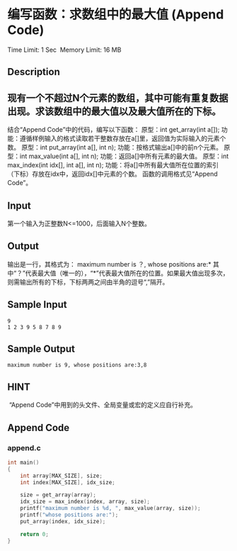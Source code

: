 # 编写函数：求数组中的最大值 (Append Code)
Time Limit: 1 Sec  Memory Limit: 16 MB


## Description
现有一个不超过N个元素的数组，其中可能有重复数据出现。求该数组中的最大值以及最大值所在的下标。
-----------------------------------------------------------------------------
结合“Append Code”中的代码，编写以下函数：
原型：int get_array(int a[]);
功能：遵循样例输入的格式读取若干整数存放在a[]里，返回值为实际输入的元素个数。
原型：int put_array(int a[], int n);
功能：按格式输出a[]中的前n个元素。
原型：int max_value(int a[], int n);
功能：返回a[]中所有元素的最大值。
原型：int max_index(int idx[], int a[], int n);
功能：将a[]中所有最大值所在位置的索引（下标）存放在idx中，返回idx[]中元素的个数。
函数的调用格式见“Append Code”。



## Input
第一个输入为正整数N<=1000，后面输入N个整数。


## Output
输出是一行，其格式为：
maximum number is ？, whose positions are:*
其中“？”代表最大值（唯一的），“*”代表最大值所在的位置。如果最大值出现多次，则需输出所有的下标，下标两两之间由半角的逗号“,”隔开。


## Sample Input
```
9
1 2 3 9 5 8 7 8 9
```
## Sample Output
```
maximum number is 9, whose positions are:3,8
```

## HINT
 “Append Code”中用到的头文件、全局变量或宏的定义应自行补充。

## Append Code
### append.c
```c
int main()
{
    int array[MAX_SIZE], size;
    int index[MAX_SIZE], idx_size;

    size = get_array(array);
    idx_size = max_index(index, array, size);
    printf("maximum number is %d, ", max_value(array, size));
    printf("whose positions are:");
    put_array(index, idx_size);

    return 0;
}
```
